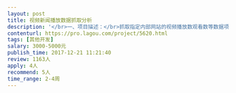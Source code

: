```yaml
---                
layout: post       
title: 视频新闻播放数据抓取分析           
description: '</br>一、项目描述：</br>抓取指定内部网站的视频播放数观看数等数据项，定期对数据进行分析</br></br>二、业务逻辑</br>要求每天获取数据，生成分析报表。报表包括按天，按周，按月的输出每个视频的观看数据等指标。</br></br>三、输出结果</br>分析报表以Excel形式生成。</br>'     
contenturl: https://pro.lagou.com/project/5620.html      
tags: [其他开发]            
salary: 3000-5000元          
publish_time: 2017-12-21 11:21:40         
review: 1163人                   
apply: 4人                   
recommend: 5人                   
time_range: 2-4周              
---                 
```

